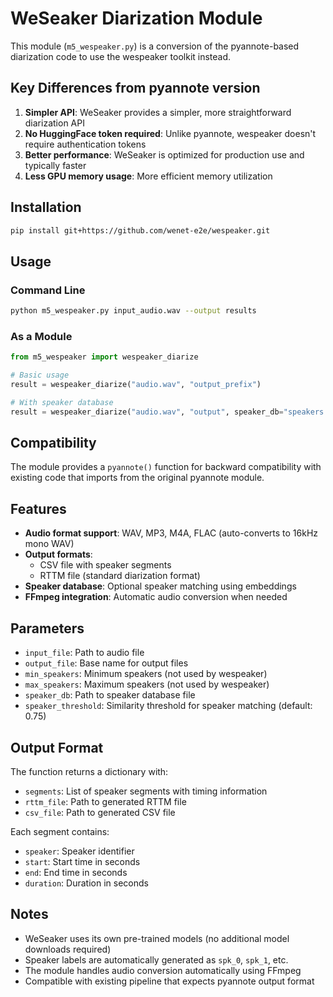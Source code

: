 # WeSeaker Diarization Module

This module (`m5_wespeaker.py`) is a conversion of the pyannote-based diarization code to use the wespeaker toolkit instead.

## Key Differences from pyannote version

1. **Simpler API**: WeSeaker provides a simpler, more straightforward diarization API
2. **No HuggingFace token required**: Unlike pyannote, wespeaker doesn't require authentication tokens
3. **Better performance**: WeSeaker is optimized for production use and typically faster
4. **Less GPU memory usage**: More efficient memory utilization

## Installation

```bash
pip install git+https://github.com/wenet-e2e/wespeaker.git
```

## Usage

### Command Line
```bash
python m5_wespeaker.py input_audio.wav --output results
```

### As a Module
```python
from m5_wespeaker import wespeaker_diarize

# Basic usage
result = wespeaker_diarize("audio.wav", "output_prefix")

# With speaker database
result = wespeaker_diarize("audio.wav", "output", speaker_db="speakers.npy")
```

## Compatibility

The module provides a `pyannote()` function for backward compatibility with existing code that imports from the original pyannote module.

## Features

- **Audio format support**: WAV, MP3, M4A, FLAC (auto-converts to 16kHz mono WAV)
- **Output formats**: 
  - CSV file with speaker segments
  - RTTM file (standard diarization format)
- **Speaker database**: Optional speaker matching using embeddings
- **FFmpeg integration**: Automatic audio conversion when needed

## Parameters

- `input_file`: Path to audio file
- `output_file`: Base name for output files
- `min_speakers`: Minimum speakers (not used by wespeaker)
- `max_speakers`: Maximum speakers (not used by wespeaker)  
- `speaker_db`: Path to speaker database file
- `speaker_threshold`: Similarity threshold for speaker matching (default: 0.75)

## Output Format

The function returns a dictionary with:
- `segments`: List of speaker segments with timing information
- `rttm_file`: Path to generated RTTM file
- `csv_file`: Path to generated CSV file

Each segment contains:
- `speaker`: Speaker identifier
- `start`: Start time in seconds
- `end`: End time in seconds  
- `duration`: Duration in seconds

## Notes

- WeSeaker uses its own pre-trained models (no additional model downloads required)
- Speaker labels are automatically generated as `spk_0`, `spk_1`, etc.
- The module handles audio conversion automatically using FFmpeg
- Compatible with existing pipeline that expects pyannote output format
